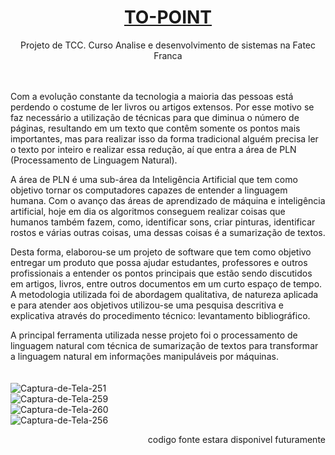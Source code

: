 <h1 align="center" ><a href="http://www.topoint.dev.br/">TO-POINT</a></h1>
<div align="center">Projeto de TCC. Curso Analise e desenvolvimento de sistemas na Fatec Franca</div>
<br>
<br>
<div>
<p>Com a evolução constante da tecnologia a maioria das pessoas está perdendo o costume de ler livros ou artigos extensos. Por esse motivo se faz necessário a utilização de técnicas para que diminua o número de páginas, resultando em um texto que contêm somente os pontos mais importantes, mas para realizar isso da forma tradicional alguém precisa ler o texto por inteiro e realizar essa redução, aí que entra a área de PLN (Processamento de Linguagem Natural).</p>
<p>A área de PLN é uma sub-área da Inteligência Artificial que tem como objetivo tornar os computadores capazes de entender a linguagem humana. Com o avanço das áreas de aprendizado de máquina e inteligência artificial, hoje em dia os algoritmos conseguem realizar coisas que humanos também fazem, como, identificar sons, criar pinturas, identificar rostos e várias outras coisas, uma dessas coisas é a sumarização de textos.</p>
<p>Desta forma, elaborou-se um projeto de software que tem como objetivo entregar um produto que possa ajudar estudantes, professores e outros profissionais a entender os pontos principais que estão sendo discutidos em artigos, livros, entre outros documentos em um curto espaço de tempo.
A metodologia utilizada foi de abordagem qualitativa, de natureza aplicada e para atender aos objetivos utilizou-se uma pesquisa descritiva e explicativa através do procedimento técnico: levantamento bibliográfico. </p>
A principal ferramenta utilizada nesse projeto foi o processamento de linguagem natural com técnica de sumarização de textos para transformar a linguagem natural em informações manipuláveis por máquinas.
</div>
<br>
<br>
<img src="https://i.ibb.co/q5kZbBD/Captura-de-Tela-251.png" alt="Captura-de-Tela-251" border="0">
<br>
<img src="https://i.ibb.co/J3WFndD/Captura-de-Tela-259.png" alt="Captura-de-Tela-259" border="0">
<br>
<img src="https://i.ibb.co/TPCQSj9/Captura-de-Tela-260.png" alt="Captura-de-Tela-260" border="0">
<br>
<img src="https://i.ibb.co/FXtgpzH/Captura-de-Tela-256.png" alt="Captura-de-Tela-256" border="0">
<br>
<p align="right"> codigo fonte estara disponivel futuramente </p>
